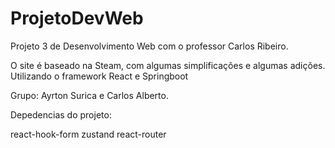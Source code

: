 # ProjetoDevWeb

Projeto 3 de Desenvolvimento Web com o professor Carlos Ribeiro.

O site é baseado na Steam, com algumas simplificações e algumas adições. Utilizando o framework React e Springboot

Grupo: Ayrton Surica e Carlos Alberto.


Depedencias do projeto:

react-hook-form
zustand
react-router
